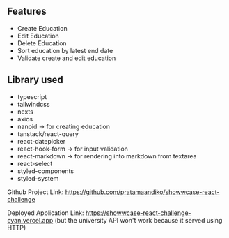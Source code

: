 ## Features

- Create Education
- Edit Education
- Delete Education
- Sort education by latest end date
- Validate create and edit education

## Library used

- typescript
- tailwindcss
- nexts
- axios
- nanoid -> for creating education
- tanstack/react-query
- react-datepicker
- react-hook-form -> for input validation
- react-markdown -> for rendering into markdown from textarea
- react-select
- styled-components
- styled-system

Github Project Link: https://github.com/pratamaandiko/showwcase-react-challenge

Deployed Application Link: https://showwcase-react-challenge-cyan.vercel.app (but the university API won't work because it served using HTTP)
